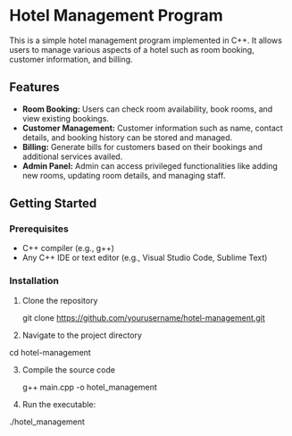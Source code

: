 # Hotel Management Program

This is a simple hotel management program implemented in C++. It allows users to manage various aspects of a hotel such as room booking, customer information, and billing.

## Features

- **Room Booking:** Users can check room availability, book rooms, and view existing bookings.
- **Customer Management:** Customer information such as name, contact details, and booking history can be stored and managed.
- **Billing:** Generate bills for customers based on their bookings and additional services availed.
- **Admin Panel:** Admin can access privileged functionalities like adding new rooms, updating room details, and managing staff.

## Getting Started

### Prerequisites

- C++ compiler (e.g., g++)
- Any C++ IDE or text editor (e.g., Visual Studio Code, Sublime Text)

### Installation

1. Clone the repository
   
   git clone https://github.com/yourusername/hotel-management.git
   
2. Navigate to the project directory
   
  cd hotel-management

3. Compile the source code
   
   g++ main.cpp -o hotel_management
   
4. Run the executable:
   
  ./hotel_management
